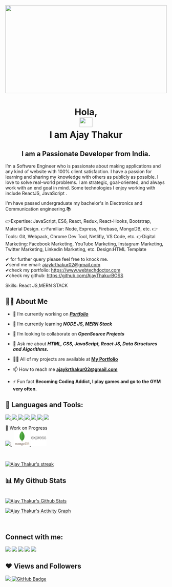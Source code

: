

<!--
**AjayThakurBOSS/AjayThakurBOSS** is a ✨ _special_ ✨ repository because its `README.md` (this file) appears on your GitHub profile.
-->
<a href="#" style="border-radius: 10px;"><img width="100%" height="275px"  src="https://i.imgur.com/gcytT6S.png" /></a>

<h1 align="center">Hola, <br/> <img width="40px" height="30px" src="https://raw.githubusercontent.com/MartinHeinz/MartinHeinz/master/wave.gif" > <br/> I am Ajay Thakur</h1>
<h2 align="center" >I am a Passionate Developer from India.</h2>

I’m a Software Engineer who is passionate about making applications and any kind of website with 100% client satisfaction. I have a passion for learning and sharing my knowledge with others as publicly as possible. I love to solve real-world problems. I am strategic, goal-oriented, and always work with an end goal in mind. Some technologies I enjoy working with include ReactJS, JavaScript .

I'm have passed undergraduate my bachelor's in Electronics and Communication engineering.📚

👉Expertise: JavaScript, ES6, React, Redux, React-Hooks, Bootstrap, Material Design. 👉Familiar: Node, Express, Firebase, MongoDB, etc. 
👉Tools: Git, Webpack, Chrome Dev Tool, Netlifly, VS Code, etc. 👉Digital Marketing: Facebook Marketing, YouTube Marketing, Instagram Marketing, Twitter Marketing, Linkedin Marketing, etc. Design:HTML Template 


✔ for further query please feel free to knock me. <br>
✔send me email:  ajaykrthakur02@gmail.com<br>
✔check my portfolio:  https://www.webtechdoctor.com<br>
✔check my github:  https://github.com/AjayThakurBOSS

Skills: React JS,MERN STACK

## 🙋‍♂️ About Me

- 🔭 I’m currently working on ***[Portfolio](https://webtechdoctor.com)***

- 🌱 I’m currently learning ***NODE JS, MERN Stack***

- 👯 I’m looking to collaborate on ***OpenSource Projects***

- 💬 Ask me about ***HTML, CSS, JavaScript, React JS, Data Structures and Algorithms.***

- 👨‍💻 All of my projects are available at **[My Portfolio](https://webtechdoctor.com)**

- 📫 How to reach me **ajaykrthakur02@gmail.com**

- ⚡ Fun fact **Becoming Coding Addict, I play games and go to the GYM very often.**

## 🚀 Languages and Tools:

<p align="left"> 
    <a href="https://www.w3.org/html/" target="_blank"> <img src="https://img.icons8.com/color/48/000000/html-5.png"/> </a> 
    <a href="https://www.w3schools.com/css/" target="_blank"> <img src="https://img.icons8.com/color/48/000000/css3.png"/> </a> 
    <a href="https://getbootstrap.com" target="_blank"> <img src="https://img.icons8.com/color/48/000000/bootstrap.png"/> </a> 
    <a href="https://developer.mozilla.org/en-US/docs/Web/JavaScript" target="_blank"> <img src="https://img.icons8.com/color/48/000000/javascript.png"/> </a> 
    <a href="https://reactjs.org/" target="_blank"> <img src="https://img.icons8.com/color/48/000000/react-native.png"/> </a>
    <a href="https://git-scm.com/" target="_blank"> <img src="https://img.icons8.com/color/48/000000/git.png"/> </a>     
    <a href="https://redux.js.org" target="_blank"> <img src="https://img.icons8.com/color/48/000000/redux.png"/> </a>
 </p>
 
 <p align="left"> 
  🌱 Work on Progress
  <br/>
    <a style="padding-right:8px;" href="https://nodejs.org" target="_blank"> <img src="https://img.icons8.com/color/48/000000/nodejs.png"/> </a> 
    <a href="https://www.mongodb.com/" target="_blank"> <img src="https://raw.githubusercontent.com/devicons/devicon/master/icons/mongodb/mongodb-original-wordmark.svg" alt="mongodb" width="48" height="48"/> </a> 
    <a href="https://expressjs.com" target="_blank"> <img src="https://raw.githubusercontent.com/devicons/devicon/master/icons/express/express-original-wordmark.svg" alt="express" width="48" height="48"/> </a>
</p>


<br/>

<p>
    <a href="https://github.com/AjayThakurBOSS/github-readme-streak-stats">
        <img title="🔥 Get streak stats for your profile at git.io/streak-stats" alt="Ajay Thakur's streak" src="https://github-readme-streak-stats.herokuapp.com/?user=AjayThakurBOSS&theme=black-ice&hide_border=true&stroke=0000&background=060A0CD0"/>
    </a>
</p>

## 📊 My Github Stats

  <br/>
    <a href="https://github.com/AjayThakurBOSS/github-readme-stats"><img alt="Ajay Thakur's Github Stats" src="https://github-readme-stats.vercel.app/api?username=AjayThakurBOSS&show_icons=true&count_private=true&theme=react&hide_border=true&bg_color=0D1117" /></a>
    
<!--   <a href="https://github.com/AjayThakurBOSS/github-readme-stats"><img alt="Ajay Thakur's Top Languages" src="https://github-readme-stats.vercel.app/api/top-langs/?username=AjayThakurBOSS&langs_count=8&count_private=true&layout=compact&theme=react&hide_border=true&bg_color=0D1117" /></a> -->
  <br/>
<!--   <b>Note:</b> Top languages is only a metric of the languages my public code consists of and doesn't reflect experience or skill level. -->


<a href="https://github.com/AjayThakurBOSS/github-readme-activity-graph"><img alt="Ajay Thakur's Activity Graph" src="https://activity-graph.herokuapp.com/graph?username=AjayThakurBOSS&bg_color=0D1117&color=5BCDEC&line=5BCDEC&point=FFFFFF&hide_border=true" /></a>

<br/>

## Connect with me:
<p align="center">

<a href = "#"><img src="https://img.icons8.com/fluent/48/000000/linkedin.png"/></a>
<a href = "#"><img src="https://img.icons8.com/fluent/48/000000/twitter.png"/></a>
<a href = "#"><img src="https://img.icons8.com/color/48/000000/facebook.png"/></a>
<a href = "#"><img src="https://img.icons8.com/fluent/48/000000/instagram-new.png"/></a>
<a href = "#"><img src="https://img.icons8.com/color/48/000000/youtube-play.png"/></a>

</p>

## ❤ Views and Followers
<a href="https://github.com/Meghna-DAS/github-profile-views-counter">
    <img src="https://komarev.com/ghpvc/?username=AjayThakurBOSS">
</a>
<a href="https://github.com/AjayThakurBOSS?tab=followers"><img src="https://img.shields.io/github/followers/AjayThakurBOSS?label=Followers&style=social" alt="GitHub Badge"></a>
